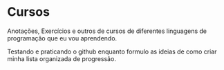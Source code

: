 # Cursos
Anotações, Exercícios e outros de cursos de diferentes linguagens de programação que eu vou aprendendo.

Testando e praticando o github enquanto formulo as ideias de como criar minha lista organizada de progressão.
